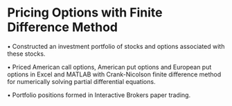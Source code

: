 # Pricing Options with Finite Difference Method
• Constructed an investment portfolio of stocks and options associated with these stocks.

• Priced American call options, American put options and European put options in Excel and MATLAB with Crank-Nicolson finite difference method for numerically solving partial differential equations.

• Portfolio positions formed in Interactive Brokers paper trading.
